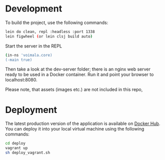 # Development

To build the project, use the following commands:

```bash
lein do clean, repl :headless :port 1338
lein figwheel (or lein clsj build auto)
```

Start the server in the REPL
```bash
(in-ns 'voimala.core)
(-main true)
```

Then take a look at the dev-server folder; there is an nginx web server ready to be used in a Docker container. Run it and point your browser to localhost:8080.

Please note, that assets (images etc.) are not included in this repo,

# Deployment

The latest production version of the application is available on [Docker Hub](https://hub.docker.com/u/jarzka/). You can deploy it into your local virtual machine using the following commands:

```bash
cd deploy
vagrant up
sh deploy_vagrant.sh
```